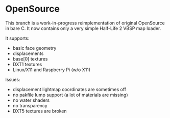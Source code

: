 OpenSource
==========
This branch is a work-in-progress reimplementation of original OpenSource in bare C.
It now contains only a very simple Half-Life 2 VBSP map loader.

It supports:
- basic face geometry
- displacements
- base[0] textures
- DXT1 textures
- Linux/X11 and Raspberry Pi (w/o X11)

Issues:
- displacement lightmap coordinates are sometimes off
- no pakfile lump support (a lot of materials are missing)
- no water shaders
- no transparency
- DXT5 textures are broken
